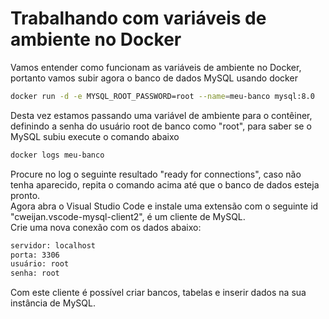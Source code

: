# Trabalhando com variáveis de ambiente no Docker

Vamos entender como funcionam as variáveis de ambiente no Docker, portanto vamos subir agora o banco de dados MySQL usando docker

````sh
docker run -d -e MYSQL_ROOT_PASSWORD=root --name=meu-banco mysql:8.0
````

Desta vez estamos passando uma variável de ambiente para o contêiner, definindo a senha do usuário root de banco como "root", para saber se o MySQL subiu execute o comando abaixo

````sh
docker logs meu-banco
````

Procure no log o seguinte resultado "ready for connections", caso não tenha aparecido, repita o comando acima até que o banco de dados esteja pronto.<br>
Agora abra o Visual Studio Code e instale uma extensão com o seguinte id "cweijan.vscode-mysql-client2", é um cliente de MySQL.<br>
Crie uma nova conexão com os dados abaixo:

````sh
servidor: localhost
porta: 3306
usuário: root
senha: root
````

Com este cliente é possível criar bancos, tabelas e inserir dados na sua instância de MySQL.